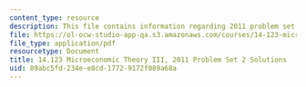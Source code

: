 ```yaml
---
content_type: resource
description: This file contains information regarding 2011 problem set 2 solutions.
file: https://ol-ocw-studio-app-qa.s3.amazonaws.com/courses/14-123-microeconomic-theory-iii-spring-2015/89abc5fd234ee8cd17729172f089a68a_MIT14_123S15_PSet_2_Sol_11.pdf
file_type: application/pdf
resourcetype: Document
title: 14.123 Microeconomic Theory III, 2011 Problem Set 2 Solutions
uid: 89abc5fd-234e-e8cd-1772-9172f089a68a
---
```


